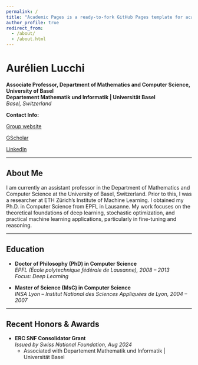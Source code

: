 ```yaml
---
permalink: /
title: "Academic Pages is a ready-to-fork GitHub Pages template for academic personal websites"
author_profile: true
redirect_from: 
  - /about/
  - /about.html
---
```


# Aurélien Lucchi

**Associate Professor, Department of Mathematics and Computer Science, University of Basel**  
**Departement Mathematik und Informatik | Universität Basel**  
*Basel, Switzerland*  

**Contact Info:**

[Group website](https://omls.dmi.unibas.ch/en/)

[GScholar](https://scholar.google.com/citations?user=V1ONSgIAAAAJ&hl=en)

[LinkedIn](https://www.linkedin.com/in/aurelien-lucchi-aa18835/)

---

## About Me

I am currently an assistant professor in the Department of Mathematics and Computer Science at the University of Basel, Switzerland. Prior to this, I was a researcher at ETH Zürich’s Institute of Machine Learning. I obtained my Ph.D. in Computer Science from EPFL in Lausanne. My work focuses on the theoretical foundations of deep learning, stochastic optimization, and practical machine learning applications, particularly in fine-tuning and reasoning.

---

## Education

- **Doctor of Philosophy (PhD) in Computer Science**  
  *EPFL (École polytechnique fédérale de Lausanne), 2008 – 2013*  
  *Focus: Deep Learning*

- **Master of Science (MsC) in Computer Science**  
  *INSA Lyon – Institut National des Sciences Appliquées de Lyon, 2004 – 2007*

---

## Recent Honors & Awards

- **ERC SNF Consolidator Grant**  
  *Issued by Swiss National Foundation, Aug 2024*  
  - Associated with Departement Mathematik und Informatik | Universität Basel

